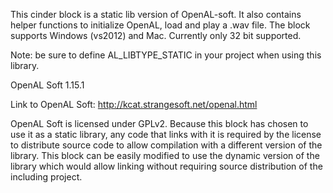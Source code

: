 This cinder block is a static lib version of OpenAL-soft. 
It also contains helper functions to initialize OpenAL, load and play a .wav file.
The block supports Windows (vs2012) and Mac. Currently only 32 bit supported.

Note: be sure to define AL_LIBTYPE_STATIC in your project when using this library.


OpenAL Soft 1.15.1

Link to OpenAL Soft:
http://kcat.strangesoft.net/openal.html

OpenAL Soft is licensed under GPLv2. Because this block has chosen to use it as a static library, any code that links with it is required by the license to distribute source code to allow compilation with a different version of the library. This block can be easily modified to use the dynamic version of the library which would allow linking without requiring source distribution of the including project.